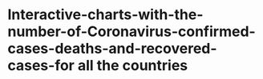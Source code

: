 # Interactive-charts-with-the-number-of-Coronavirus-confirmed-cases-deaths-and-recovered-cases-for all the countries 
